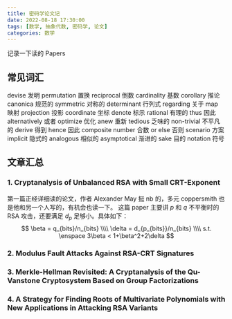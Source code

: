 ```yaml
---
title: 密码学论文记
date: 2022-08-18 17:30:00
tags: [数学, 抽象代数, 密码学, 论文]
categories: 数学
---
```


记录一下读的 Papers
<!--more-->

## 常见词汇

devise 发明
permutation 置换
reciprocal 倒数
cardinality 基数
corollary 推论
canonica 规范的
symmetric 对称的
determinant 行列式
regarding 关于
map 映射
projection 投影
coordinate 坐标
denote 标示
rational 有理的
thus 因此
alternatively 或者
optimize 优化
anew 重新
tedious 乏味的
non-trivial 不平凡的
derive 得到
hence 因此
composite number 合数
or else 否则
scenario 方案
implicit 隐式的
analogous 相似的
asymptotical 渐进的
sake 目的
notation 符号

## 文章汇总

### 1. Cryptanalysis of Unbalanced RSA with Small CRT-Exponent

第一篇正经详细读的论文，作者 Alexander May 挺 nb 的，多元 coppersmith 也是他和另一个人写的，有机会也读一下。
这篇 paper 主要讲 $p$ 和 $q$ 不平衡时的 RSA 攻击，还要满足 $d_p$ 足够小。具体如下：
$$
\beta = q_{bits}/n_{bits}   \\\\
\delta = d_{p_{bits}}/n_{bits}  \\\\
s.t. \enspace 3\beta < 1+\beta^2+2\delta
$$

### 2. Modulus Fault Attacks Against RSA-CRT Signatures

### 3. Merkle-Hellman Revisited: A Cryptanalysis of the Qu-Vanstone Cryptosystem Based on Group Factorizations

### 4. A Strategy for Finding Roots of Multivariate Polynomials with New Applications in Attacking RSA Variants
